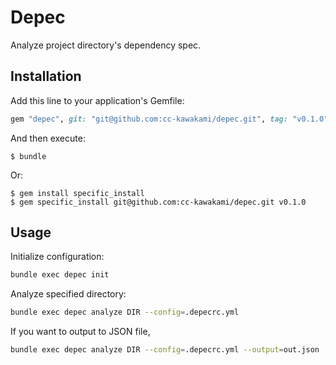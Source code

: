 # Depec

Analyze project directory's dependency spec.

## Installation

Add this line to your application's Gemfile:

```ruby
gem "depec", git: "git@github.com:cc-kawakami/depec.git", tag: "v0.1.0"
```

And then execute:

    $ bundle

Or:

    $ gem install specific_install
    $ gem specific_install git@github.com:cc-kawakami/depec.git v0.1.0

## Usage

Initialize configuration:

```bash
bundle exec depec init
```

Analyze specified directory:

```bash
bundle exec depec analyze DIR --config=.depecrc.yml
```

If you want to output to JSON file,

```bash
bundle exec depec analyze DIR --config=.depecrc.yml --output=out.json
```
